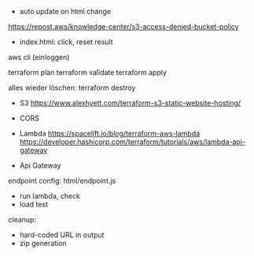 
- auto update on html change

https://repost.aws/knowledge-center/s3-access-denied-bucket-policy

- index.html: click, reset result

aws cli (einloggen)

terraform plan
terraform validate
terraform apply

alles wieder löschen:
terraform destroy



- S3
https://www.alexhyett.com/terraform-s3-static-website-hosting/
- CORS

- Lambda
https://spacelift.io/blog/terraform-aws-lambda
https://developer.hashicorp.com/terraform/tutorials/aws/lambda-api-gateway
- Api Gateway

endpoint config: html/endpoint.js

- run lambda, check
- load test


cleanup:
- hard-coded URL in output
- zip generation

